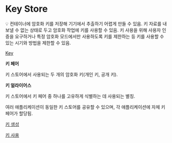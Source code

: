 # Key Store

<aside>
💡 컨테이너에 암호화 키를 저장해 기기에서 추출하기 어렵게 만들 수 있음.
키 자료를 내보낼 수 없는 상태로 두고 암호화 작업에 키를 사용할 수 있음.
키 사용을 위해 사용자 인증을 요구하거나 특정 암호화 모드에서만 사용하도록 키를 제한하는 등 키를 사용할 수 있는 시기와 방법을 제한할 수 있음.

</aside>

[Key](../../../Computer%20Science%20915624a6e5204e1c92de58c7899350dc/Key%203ee43ca30b144a258962d601bd4f3695.md)

**키 페어**

키 스토어에서 사용되는 두 개의 암호화 키(개인 키, 공개 키).

**키 얼라이어스**

키 스토어에서 키 페어 중 하나를 고유하게 식별하는 데 사용되는 별칭.

여러 애플리케이션이 동일한 키 스토어를 공유할 수 있으며, 각 애플리케이션에 자체 키 페어가 할당됨.

[키 생성](Key%20Store%20107b00d72a97440aa8d82caf9e20adcf/%E1%84%8F%E1%85%B5%20%E1%84%89%E1%85%A2%E1%86%BC%E1%84%89%E1%85%A5%E1%86%BC%205f086b219fbd4b7499b931f1c0194600.md)

[키 사용](Key%20Store%20107b00d72a97440aa8d82caf9e20adcf/%E1%84%8F%E1%85%B5%20%E1%84%89%E1%85%A1%E1%84%8B%E1%85%AD%E1%86%BC%204ae0667faca5406c8d90209f094692d9.md)